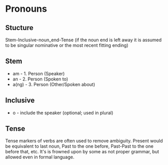 # Pronouns
## Stucture
Stem-Inclusive-noun_end-Tense (if the noun end is left away it is assumed to be singular nominative or the most recent fitting ending)
## Stem
 - am - 1. Person (Speaker)
 - an - 2. Person (Spoken to)
 - a(ng) - 3. Person (Other/Spoken about)
## Inclusive
 - o - include the speaker (optional; used in plural)
## Tense
Tense markers of verbs are often used to remove ambiguity. Present would be equivalent to last noun, Past to the one before, Past-Past to the one before that, etc.
It's is frowned upon by some as not proper grammar, but allowed even in formal language.
